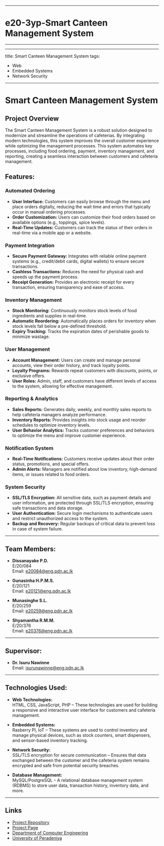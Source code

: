 ___

# e20-3yp-Smart Canteen Management System
___
---
title: Smart Canteen Management System
tags:
  - Web
  - Embedded Systems
  - Network Security
---

# Smart Canteen Management System

## Project Overview
The Smart Canteen Management System is a robust solution designed to modernize and streamline the operations of cafeterias. By integrating modern technologies, this system improves the overall customer experience while optimizing the management processes. This system automates key processes, including food ordering, payment, inventory management, and reporting, creating a seamless interaction between customers and cafeteria management.

## Features:

### Automated Ordering
- **User Interface:** Customers can easily browse through the menu and place orders digitally, reducing the wait time and errors that typically occur in manual ordering processes.
- **Order Customization:** Users can customize their food orders based on available options (e.g., toppings, spice levels).
- **Real-Time Updates:** Customers can track the status of their orders in real-time via a mobile app or a website.

### Payment Integration
- **Secure Payment Gateway:** Integrates with reliable online payment systems (e.g., credit/debit cards, digital wallets) to ensure secure transactions.
- **Cashless Transactions:** Reduces the need for physical cash and speeds up the payment process.
- **Receipt Generation:** Provides an electronic receipt for every transaction, ensuring transparency and ease of access.

### Inventory Management
- **Stock Monitoring:** Continuously monitors stock levels of food ingredients and supplies in real-time.
- **Automatic Reordering:** Automatically places orders for inventory when stock levels fall below a pre-defined threshold.
- **Expiry Tracking:** Tracks the expiration dates of perishable goods to minimize wastage.

### User Management
- **Account Management:** Users can create and manage personal accounts, view their order history, and track loyalty points.
- **Loyalty Programs:** Rewards repeat customers with discounts, points, or exclusive offers.
- **User Roles:** Admin, staff, and customers have different levels of access to the system, allowing for effective management.

### Reporting & Analytics
- **Sales Reports:** Generates daily, weekly, and monthly sales reports to help cafeteria managers analyze performance.
- **Inventory Reports:** Provides insights into stock usage and reorder schedules to optimize inventory levels.
- **User Behavior Analytics:** Tracks customer preferences and behaviors to optimize the menu and improve customer experience.

### Notification System
- **Real-Time Notifications:** Customers receive updates about their order status, promotions, and special offers.
- **Admin Alerts:** Managers are notified about low inventory, high-demand items, or issues related to food orders.

### System Security
- **SSL/TLS Encryption:** All sensitive data, such as payment details and user information, are protected through SSL/TLS encryption, ensuring safe transactions and data storage.
- **User Authentication:** Secure login mechanisms to authenticate users and restrict unauthorized access to the system.
- **Backup and Recovery:** Regular backups of critical data to prevent loss in case of system failure.

---

## Team Members:
- **Dissanayake P.D.**  
  E/20/084  
  Email: e20084@eng.pdn.ac.lk

- **Gunasinha H.P.M.S.**  
  E/20/121  
  Email: e20121@eng.pdn.ac.lk

- **Munasinghe S.L.**  
  E/20/259  
  Email: e20259@eng.pdn.ac.lk

- **Shyamantha R.M.M.**  
  E/20/376  
  Email: e20376@eng.pdn.ac.lk

---

## Supervisor:
- **Dr. Isuru Nawinne**  
  Email: isurunawinne@eng.pdn.ac.lk

---

## Technologies Used:

- **Web Technologies:**  
  HTML, CSS, JavaScript, PHP – These technologies are used for building a responsive and interactive user interface for customers and cafeteria management.

- **Embedded Systems:**  
  Rasberry PI, IoT – These systems are used to control inventory and manage physical devices, such as stock counters, smart dispensers, and sensor-based inventory tracking.

- **Network Security:**  
  SSL/TLS encryption for secure communication – Ensures that data exchanged between the customer and the cafeteria system remains encrypted and safe from potential security breaches.

- **Database Management:**  
  MySQL/PostgreSQL – A relational database management system (RDBMS) to store user data, transaction history, inventory data, and more.

---
## Links

- [Project Repository](https://github.com/cepdnaclk/e20-3yp-Smart-Canteen-Management-System/)
- [Project Page](https://cepdnaclk.github.io/e20-3yp-Smart-Canteen-Management-System/)
- [Department of Computer Engineering](http://www.ce.pdn.ac.lk/)
- [University of Peradeniya](https://eng.pdn.ac.lk/)

